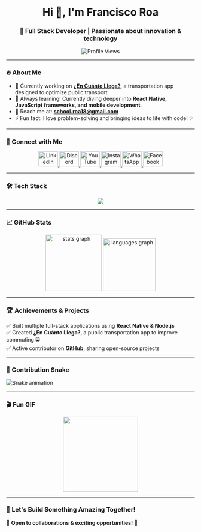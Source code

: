<h1 align="center">Hi 👋, I'm Francisco Roa</h1>
<h3 align="center">🚀 Full Stack Developer | Passionate about innovation & technology</h3>

<p align="center">
  <img src="https://komarev.com/ghpvc/?username=R0A-DEV&label=Profile%20Views&color=0e75b6&style=flat" alt="Profile Views" />
</p>

---

### 🔥 About Me
- 🔭 Currently working on **[¿En Cuánto Llega?](https://sft.socialab.com/challenges/solvefortomorrow2023/idea/164264)**, a transportation app designed to optimize public transport.
- 🌱 Always learning! Currently diving deeper into **React Native, JavaScript frameworks, and mobile development**.
- 📩 Reach me at: **school.roa18@gmail.com**
- ⚡ Fun fact: I love problem-solving and bringing ideas to life with code! 💡

---

### 🚀 Connect with Me
<p align="center">
  <a href="https://linkedin.com/in/francisco-roa" target="_blank">
    <img src="https://raw.githubusercontent.com/maurodesouza/profile-readme-generator/master/src/assets/icons/social/linkedin/default.svg" width="52" height="40" alt="LinkedIn" />
  </a>
  <a href="https://discord.com/users/your_discord" target="_blank">
    <img src="https://raw.githubusercontent.com/maurodesouza/profile-readme-generator/master/src/assets/icons/social/discord/default.svg" width="52" height="40" alt="Discord" />
  </a>
  <a href="https://youtube.com/your_channel" target="_blank">
    <img src="https://raw.githubusercontent.com/maurodesouza/profile-readme-generator/master/src/assets/icons/social/youtube/default.svg" width="52" height="40" alt="YouTube" />
  </a>
  <a href="https://instagram.com/roa6.7" target="_blank">
    <img src="https://raw.githubusercontent.com/maurodesouza/profile-readme-generator/master/src/assets/icons/social/instagram/default.svg" width="52" height="40" alt="Instagram" />
  </a>
  <a href="https://wa.me/your_whatsapp_number" target="_blank">
    <img src="https://raw.githubusercontent.com/maurodesouza/profile-readme-generator/master/src/assets/icons/social/whatsapp/default.svg" width="52" height="40" alt="WhatsApp" />
  </a>
  <a href="https://facebook.com/koko.roa" target="_blank">
    <img src="https://raw.githubusercontent.com/maurodesouza/profile-readme-generator/master/src/assets/icons/social/facebook/default.svg" width="52" height="40" alt="Facebook" />
  </a>
</p>

---

### 🛠 Tech Stack
<p align="center">
  <img src="https://skillicons.dev/icons?i=react" />
</p>

---

### 📈 GitHub Stats
<div align="center">
  <img src="https://github-readme-stats.vercel.app/api?username=R0A-DEV&hide_title=false&hide_rank=false&show_icons=true&include_all_commits=true&count_private=true&disable_animations=false&theme=dracula&locale=en&hide_border=false&order=1" height="150" alt="stats graph" />
  <img src="https://github-readme-stats.vercel.app/api/top-langs?username=R0A-DEV&locale=en&hide_title=false&layout=compact&card_width=320&langs_count=5&theme=dracula&hide_border=false&order=2" height="140" alt="languages graph" />
</div>

---

### 🏆 Achievements & Projects
✅ Built multiple full-stack applications using **React Native & Node.js**  
✅ Created **¿En Cuánto Llega?**, a public transportation app to improve commuting 🚍  
✅ Active contributor on **GitHub**, sharing open-source projects  

---

### 🐍 Contribution Snake
<img src="https://raw.githubusercontent.com/R0A-DEV/R0A-DEV/output/snake.svg" alt="Snake animation" />

---

### 🎬 Fun GIF
<div align="center">
  <img height="200" src="https://media1.giphy.com/media/v1.Y2lkPTc5MGI3NjExZWszaGRhcjRraWttZmN5YWVneXJobmE3NjVldzV3MjAwZWhvZ2U0MyZlcD12MV9pbnRlcm5hbF9naWZfYnlfaWQmY3Q9Zw/ZVik7pBtu9dNS/giphy.gif"  />
</div>

---

### 🚀 Let's Build Something Amazing Together!
🌟 **Open to collaborations & exciting opportunities!** 🌟  
